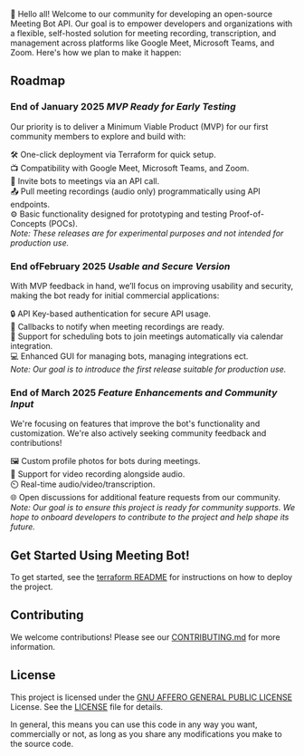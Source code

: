 👋 Hello all! Welcome to our community for developing an open-source Meeting Bot API. Our goal is to empower developers and organizations with a flexible, self-hosted solution for meeting recording, transcription, and management across platforms like Google Meet, Microsoft Teams, and Zoom. Here's how we plan to make it happen:

## Roadmap

### **End of January 2025** _MVP Ready for Early Testing_

Our priority is to deliver a Minimum Viable Product (MVP) for our first community members to explore and build with:

🛠️ One-click deployment via Terraform for quick setup.\
📺 Compatibility with Google Meet, Microsoft Teams, and Zoom.\
🤖 Invite bots to meetings via an API call.\
📤 Pull meeting recordings (audio only) programmatically using API endpoints.\
⚙️ Basic functionality designed for prototyping and testing Proof-of-Concepts (POCs).\
_Note: These releases are for experimental purposes and not intended for production use._

### **End ofFebruary 2025** _Usable and Secure Version_

With MVP feedback in hand, we’ll focus on improving usability and security, making the bot ready for initial commercial applications:

🔒 API Key-based authentication for secure API usage.\
🔄 Callbacks to notify when meeting recordings are ready.\
📅 Support for scheduling bots to join meetings automatically via calendar integration.\
💻 Enhanced GUI for managing bots, managing integrations ect.\
_Note: Our goal is to introduce the first release suitable for production use._

### **End of March 2025** _Feature Enhancements and Community Input_

We're focusing on features that improve the bot's functionality and customization. We're also actively seeking community feedback and contributions!

🖼️ Custom profile photos for bots during meetings.\
🎥 Support for video recording alongside audio.\
⏲️ Real-time audio/video/transcription.\
🌐 Open discussions for additional feature requests from our community.\
_Note: Our goal is to ensure this project is ready for community supports. We hope to onboard developers to contribute to the project and help shape its future._

## Get Started Using Meeting Bot!

To get started, see the [terraform README](terraform/README.md) for instructions on how to deploy the project.

## Contributing

We welcome contributions! Please see our [CONTRIBUTING.md](CONTRIBUTING.md) for more information.

## License

This project is licensed under the [GNU AFFERO GENERAL PUBLIC LICENSE](LICENSE) License. See the [LICENSE](LICENSE) file for details.

In general, this means you can use this code in any way you want, commercially or not, as long as you share any modifications you make to the source code.
